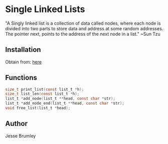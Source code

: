 # Single Linked Lists

"A Singly linked list is a collection of data called nodes, where each node is
divided into two parts to store data and address at some random addresses. The
pointer next, points to the address of the next node in a list." 
~Sun Tzu

## Installation

Obtain from: [here](/github.com/Jessterr/holbertonschool-low_level_programming/tree/main/singly-linked-lists)

## Functions

```C
size_t print_list(const list_t *h);
size_t list_len(const list_t *h);
list_t *add_node(list_t **head, const char *str);
list_t *add_node_end(list_t **head, const char *str);
void free_list(list_t *head);
```

## Author
Jesse Brumley

